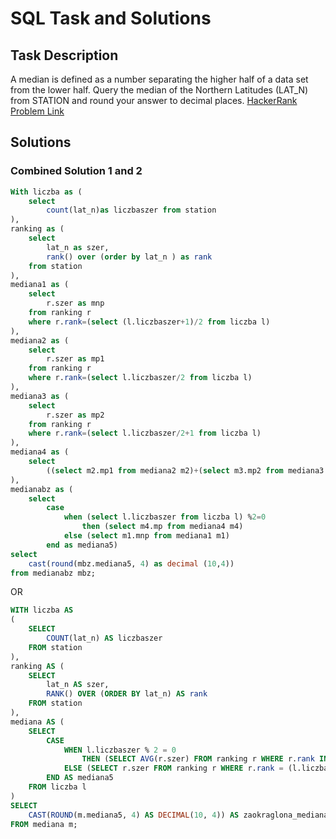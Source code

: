 # SQL Task and Solutions

## Task Description

A median is defined as a number separating the higher half of a data set from the lower half. Query the median of the Northern Latitudes (LAT_N) from STATION and round your answer to  decimal places.
[HackerRank Problem Link](https://www.hackerrank.com/challenges/weather-observation-station-20/problem?isFullScreen=true)

## Solutions

### Combined Solution 1 and 2

```sql
With liczba as (
    select 
        count(lat_n)as liczbaszer from station
), 
ranking as (
    select
        lat_n as szer,
        rank() over (order by lat_n ) as rank
    from station
), 
mediana1 as ( 
    select
        r.szer as mnp
    from ranking r
    where r.rank=(select (l.liczbaszer+1)/2 from liczba l) 
), 
mediana2 as ( 
    select
        r.szer as mp1
    from ranking r
    where r.rank=(select l.liczbaszer/2 from liczba l) 
), 
mediana3 as ( 
    select
        r.szer as mp2
    from ranking r
    where r.rank=(select l.liczbaszer/2+1 from liczba l) 
), 
mediana4 as ( 
    select
        ((select m2.mp1 from mediana2 m2)+(select m3.mp2 from mediana3 m3))/2 as mp
), 
medianabz as (
    select 
        case 
            when (select l.liczbaszer from liczba l) %2=0
                then (select m4.mp from mediana4 m4) 
            else (select m1.mnp from mediana1 m1) 
        end as mediana5) 
select
    cast(round(mbz.mediana5, 4) as decimal (10,4))
from medianabz mbz;
```
OR
```sql
WITH liczba AS
(
    SELECT
        COUNT(lat_n) AS liczbaszer 
    FROM station
),
ranking AS (
    SELECT
        lat_n AS szer,
        RANK() OVER (ORDER BY lat_n) AS rank 
    FROM station
),
mediana AS (
    SELECT 
        CASE 
            WHEN l.liczbaszer % 2 = 0 
                THEN (SELECT AVG(r.szer) FROM ranking r WHERE r.rank IN (l.liczbaszer / 2, l.liczbaszer / 2 + 1))
            ELSE (SELECT r.szer FROM ranking r WHERE r.rank = (l.liczbaszer + 1) / 2)
        END AS mediana5
    FROM liczba l
)
SELECT
    CAST(ROUND(m.mediana5, 4) AS DECIMAL(10, 4)) AS zaokraglona_mediana5
FROM mediana m;
```
